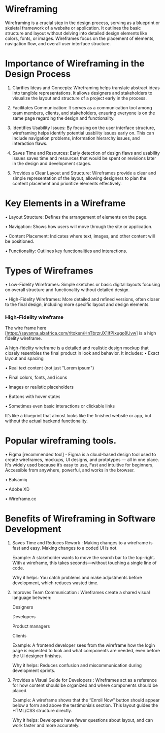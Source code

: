 # Wireframing

Wireframing is a crucial step in the design process, serving as a blueprint or skeletal framework of a website or application. It outlines the basic structure and layout without delving into detailed design elements like colors, fonts, or images. Wireframes focus on the placement of elements, navigation flow, and overall user interface structure.

# Importance of Wireframing in the Design Process

1. Clarifies Ideas and Concepts:
Wireframing helps translate abstract ideas into tangible representations. It allows designers and stakeholders to visualize the layout and structure of a project early in the process.

2. Facilitates Communication:
It serves as a communication tool among team members, clients, and stakeholders, ensuring everyone is on the same page regarding the design and functionality.

3. Identifies Usability Issues:
By focusing on the user interface structure, wireframing helps identify potential usability issues early on. This can include navigation problems, information hierarchy issues, and interaction flaws.

4. Saves Time and Resources:
Early detection of design flaws and usability issues saves time and resources that would be spent on revisions later in the design and development stages.

5. Provides a Clear Layout and Structure:
Wireframes provide a clear and simple representation of the layout, allowing designers to plan the content placement and prioritize elements effectively.

# Key Elements in a Wireframe

• Layout Structure: Defines the arrangement of elements on the page.

• Navigation: Shows how users will move through the site or application.

• Content Placement: Indicates where text, images, and other content will be positioned.

• Functionality: Outlines key functionalities and interactions.

# Types of Wireframes

• Low-Fidelity Wireframes: Simple sketches or basic digital layouts focusing on overall structure and functionality without detailed design.

• High-Fidelity Wireframes: More detailed and refined versions, often closer to the final design, including more specific layout and design elements.

### High-Fidelity wireframe
The wire frame here [https://savanna.alxafrica.com/rltoken/HnTbrzrJX1IfPIxugo8Uvw] is a high fidelity wireframe.

A high-fidelity wireframe is a detailed and realistic design mockup that closely resembles the final product in look and behavior. 
It includes:
• Exact layout and spacing

• Real text content (not just "Lorem ipsum")

• Final colors, fonts, and icons

• Images or realistic placeholders

• Buttons with hover states

• Sometimes even basic interactions or clickable links

It’s like a blueprint that almost looks like the finished website or app, but without the actual backend functionality.

# Popular wireframing tools.

• Figma [recommended tool] - Figma is a cloud-based design tool used to create wireframes, mockups, UI designs, and prototypes — all in one place. It's widely used because it’s easy to use, Fast and intuitive for beginners, Accessible from anywhere, powerful, and works in the browser.

• Balsamiq

• Adobe XD

• Wireframe.cc

# Benefits of Wireframing in Software Development

1. Saves Time and Reduces Rework : Making changes to a wireframe is fast and easy. Making changes to a coded UI is not.
   
   Example: A stakeholder wants to move the search bar to the top-right. With a wireframe, this takes seconds—without touching a single line of code.

   Why it helps: You catch problems and make adjustments before development, which reduces wasted time.

2. Improves Team Communication : Wireframes create a shared visual language between:

   Designers

   Developers

   Product managers

   Clients

   Example: A frontend developer sees from the wireframe how the login page is expected to look and what components are needed, even before the UI designer finishes.

   Why it helps: Reduces confusion and miscommunication during development sprints.

3. Provides a Visual Guide for Developers : Wireframes act as a reference for how content should be organized and where components should be placed.

   Example: A wireframe shows that the “Enroll Now” button should appear below a form and above the testimonials section. This layout guides the HTML/CSS structure directly.

   Why it helps: Developers have fewer questions about layout, and can work faster and more accurately.

